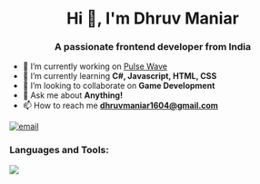 <h1 align="center">Hi 👋, I'm Dhruv Maniar</h1>
<h3 align="center">A passionate frontend developer from India</h3>

- 🔭 I’m currently working on [Pulse Wave](abc.com)
- 🌱 I’m currently learning **C#, Javascript, HTML, CSS**
- 👯 I’m looking to collaborate on **Game Development**
- 💬 Ask me about **Anything!**
- 📫 How to reach me **dhruvmaniar1604@gmail.com**

<lr></lr>
 
<p align="left">
  <a href="mailto:dhruvmaniar1604@gmail.com">
    <img src="https://img.shields.io/badge/Email-Dhruv%20Maniar-red?style=for-the-badge&logo=gmail&logoColor=white" alt="email" />
  </a>
</p>

<p align="left">
<!-- You can add social icons here if needed -->
</p>

<h3 align="left">Languages and Tools:</h3>

<p align="left">
  <img src="https://skillicons.dev/icons?i=blender,cs,css,html,illustrator,js,photoshop,python,unity" />
</p>
